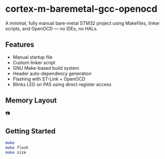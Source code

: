 # cortex-m-baremetal-gcc-openocd

A minimal, fully manual bare-metal STM32 project using Makefiles, linker scripts, and OpenOCD — no IDEs, no HALs.

## Features

- Manual startup file
- Custom linker script
- GNU Make-based build system
- Header auto-dependency generation
- Flashing with ST-Link + OpenOCD
- Blinks LED on PA5 using direct register access

## Memory Layout

📷 

## Getting Started

```bash
make
make flash
make size
